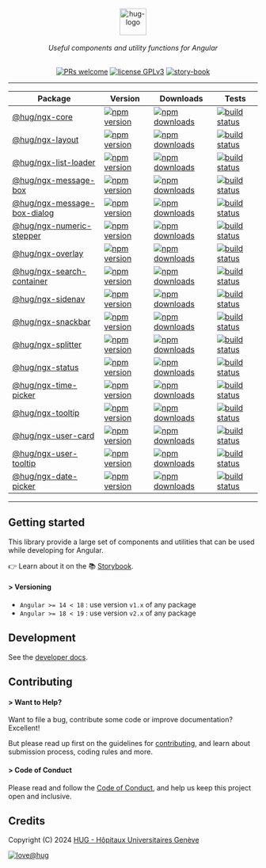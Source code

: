 <div align="center">

<p align="center">
    <br/>
    <a href="https://www.hug.ch">
        <img src="https://cdn.hug.ch/svgs/hug/hug-logo-horizontal.svg" alt="hug-logo" height="54px" />
    </a>
    <br/><br/>
    <i>Useful components and utility functions for Angular</i>
    <br/><br/>
</p>

<p align="center">
    <a href="https://github.com/dsi-hug/ngx-components/blob/main/CONTRIBUTING.md#-submitting-a-pull-request-pr">
        <img src="https://img.shields.io/badge/PRs-welcome-brightgreen.svg" alt="PRs welcome" /></a>
    <a href="https://github.com/dsi-hug/ngx-components/blob/main/LICENSE">
        <img src="https://img.shields.io/badge/license-GPLv3-ff69b4.svg" alt="license GPLv3" /></a>
    <a href="https://dsi-hug.github.io/ngx-components">
        <img src="https://img.shields.io/badge/docs-storybook-429cf6" alt="story-book" /></a>
</p>

<hr/>

Package | Version | Downloads | Tests
--- | --- | --- | ---
[@hug/ngx-core](/projects/core) | [![npm version][npm-logo-core]][npm-core] | [![npm downloads][npm-dl-logo-core]][npm-dl-core] | [![build status][tests-logo-core]][tests-core]
[@hug/ngx-layout](/projects/layout) | [![npm version][npm-logo-layout]][npm-layout] | [![npm downloads][npm-dl-logo-layout]][npm-dl-layout] | [![build status][tests-logo-layout]][tests-layout]
[@hug/ngx-list-loader](/projects/list-loader) | [![npm version][npm-logo-list-loader]][npm-list-loader] | [![npm downloads][npm-dl-logo-list-loader]][npm-dl-list-loader] | [![build status][tests-logo-list-loader]][tests-list-loader]
[@hug/ngx-message-box](/projects/message-box) | [![npm version][npm-logo-message-box]][npm-message-box] | [![npm downloads][npm-dl-logo-message-box]][npm-dl-message-box] | [![build status][tests-logo-message-box]][tests-message-box]
[@hug/ngx-message-box-dialog](/projects/message-box-dialog) | [![npm version][npm-logo-message-box-dialog]][npm-message-box-dialog] | [![npm downloads][npm-dl-logo-message-box-dialog]][npm-dl-message-box-dialog] | [![build status][tests-logo-message-box-dialog]][tests-message-box-dialog]
[@hug/ngx-numeric-stepper](/projects/numeric-stepper) | [![npm version][npm-logo-numeric-stepper]][npm-numeric-stepper] | [![npm downloads][npm-dl-logo-numeric-stepper]][npm-dl-numeric-stepper] | [![build status][tests-logo-numeric-stepper]][tests-numeric-stepper]
[@hug/ngx-overlay](/projects/overlay) | [![npm version][npm-logo-overlay]][npm-overlay] | [![npm downloads][npm-dl-logo-overlay]][npm-dl-overlay] | [![build status][tests-logo-overlay]][tests-overlay]
[@hug/ngx-search-container](/projects/search-container) | [![npm version][npm-logo-search-container]][npm-search-container] | [![npm downloads][npm-dl-logo-search-container]][npm-dl-search-container] | [![build status][tests-logo-search-container]][tests-search-container]
[@hug/ngx-sidenav](/projects/sidenav) | [![npm version][npm-logo-sidenav]][npm-sidenav] | [![npm downloads][npm-dl-logo-sidenav]][npm-dl-sidenav] | [![build status][tests-logo-sidenav]][tests-sidenav]
[@hug/ngx-snackbar](/projects/snackbar) | [![npm version][npm-logo-snackbar]][npm-snackbar] | [![npm downloads][npm-dl-logo-snackbar]][npm-dl-snackbar] | [![build status][tests-logo-snackbar]][tests-snackbar]
[@hug/ngx-splitter](/projects/splitter) | [![npm version][npm-logo-splitter]][npm-splitter] | [![npm downloads][npm-dl-logo-splitter]][npm-dl-splitter] | [![build status][tests-logo-splitter]][tests-splitter]
[@hug/ngx-status](/projects/status) | [![npm version][npm-logo-status]][npm-status] | [![npm downloads][npm-dl-logo-status]][npm-dl-status] | [![build status][tests-logo-status]][tests-status]
[@hug/ngx-time-picker](/projects/time-picker) | [![npm version][npm-logo-time-picker]][npm-time-picker] | [![npm downloads][npm-dl-logo-time-picker]][npm-dl-time-picker] | [![build status][tests-logo-time-picker]][tests-time-picker]
[@hug/ngx-tooltip](/projects/tooltip) | [![npm version][npm-logo-tooltip]][npm-tooltip] | [![npm downloads][npm-dl-logo-tooltip]][npm-dl-tooltip] | [![build status][tests-logo-tooltip]][tests-tooltip]
[@hug/ngx-user-card](/projects/user-card) | [![npm version][npm-logo-user-card]][npm-user-card] | [![npm downloads][npm-dl-logo-user-card]][npm-dl-user-card] | [![build status][tests-logo-user-card]][tests-user-card]
[@hug/ngx-user-tooltip](/projects/user-tooltip) | [![npm version][npm-logo-user-tooltip]][npm-user-tooltip] | [![npm downloads][npm-dl-logo-user-tooltip]][npm-dl-user-tooltip] | [![build status][tests-logo-user-tooltip]][tests-user-tooltip]
[@hug/ngx-date-picker](/projects/date-picker) | [![npm version][npm-logo-date-picker]][npm-date-picker] | [![npm downloads][npm-dl-logo-date-picker]][npm-dl-date-picker] | [![build status][tests-logo-date-picker]][tests-date-picker]

</div>

<hr/>

## Getting started

This library provide a large set of components and utilities that can be used while developing for Angular.

👉 Learn about it on the 📚 [Storybook][story-book].

#### > Versioning

- `Angular >= 14 < 18` : use version `v1.x` of any package
- `Angular >= 18 < 19` : use version `v2.x` of any package


## Development

See the [developer docs][developer].


## Contributing

#### > Want to Help?

Want to file a bug, contribute some code or improve documentation? Excellent!

But please read up first on the guidelines for [contributing][contributing], and learn about submission process, coding rules and more.

#### > Code of Conduct

Please read and follow the [Code of Conduct][codeofconduct], and help us keep this project open and inclusive.


## Credits

Copyright (C) 2024 [HUG - Hôpitaux Universitaires Genève][dsi-hug]

[![love@hug](https://img.shields.io/badge/@hug-%E2%9D%A4%EF%B8%8Flove-magenta)][dsi-hug]




[license]: https://github.com/dsi-hug/ngx-components/blob/main/LICENSE
[developer]: https://github.com/dsi-hug/ngx-components/blob/main/DEVELOPER.md
[story-book]: https://dsi-hug.github.io/ngx-components
[contributing]: https://github.com/dsi-hug/ngx-components/blob/main/CONTRIBUTING.md
[codeofconduct]: https://github.com/dsi-hug/ngx-components/blob/main/CODE_OF_CONDUCT.md
[dsi-hug]: https://github.com/dsi-hug

[npm-core]: https://www.npmjs.com/package/@hug/ngx-core
[npm-logo-core]: https://img.shields.io/npm/v/@hug/ngx-core.svg?color=blue&logo=npm
[npm-dl-core]: https://npmcharts.com/compare/@hug/ngx-core?minimal=true
[npm-dl-logo-core]: https://img.shields.io/npm/dw/@hug/ngx-core.svg?color=7986CB&logo=npm&label=npm
[tests-core]: https://github.com/dsi-hug/ngx-components/actions/workflows/ci_test_core.yml
[tests-logo-core]: https://github.com/dsi-hug/ngx-components/actions/workflows/ci_test_core.yml/badge.svg

[npm-date-picker]: https://www.npmjs.com/package/@hug/ngx-date-picker
[npm-logo-date-picker]: https://img.shields.io/npm/v/@hug/ngx-date-picker.svg?color=blue&logo=npm
[npm-dl-date-picker]: https://npmcharts.com/compare/@hug/ngx-date-picker?minimal=true
[npm-dl-logo-date-picker]: https://img.shields.io/npm/dw/@hug/ngx-date-picker.svg?color=7986CB&logo=npm&label=npm
[tests-date-picker]: https://github.com/dsi-hug/ngx-components/actions/workflows/ci_test_date-picker.yml
[tests-logo-date-picker]: https://github.com/dsi-hug/ngx-components/actions/workflows/ci_test_date-picker.yml/badge.svg

[npm-layout]: https://www.npmjs.com/package/@hug/ngx-layout
[npm-logo-layout]: https://img.shields.io/npm/v/@hug/ngx-layout.svg?color=blue&logo=npm
[npm-dl-layout]: https://npmcharts.com/compare/@hug/ngx-layout?minimal=true
[npm-dl-logo-layout]: https://img.shields.io/npm/dw/@hug/ngx-layout.svg?color=7986CB&logo=npm&label=npm
[tests-layout]: https://github.com/dsi-hug/ngx-components/actions/workflows/ci_test_layout.yml
[tests-logo-layout]: https://github.com/dsi-hug/ngx-components/actions/workflows/ci_test_layout.yml/badge.svg

[npm-list-loader]: https://www.npmjs.com/package/@hug/ngx-list-loader
[npm-logo-list-loader]: https://img.shields.io/npm/v/@hug/ngx-list-loader.svg?color=blue&logo=npm
[npm-dl-list-loader]: https://npmcharts.com/compare/@hug/ngx-list-loader?minimal=true
[npm-dl-logo-list-loader]: https://img.shields.io/npm/dw/@hug/ngx-list-loader.svg?color=7986CB&logo=npm&label=npm
[tests-list-loader]: https://github.com/dsi-hug/ngx-components/actions/workflows/ci_test_list-loader.yml
[tests-logo-list-loader]: https://github.com/dsi-hug/ngx-components/actions/workflows/ci_test_list-loader.yml/badge.svg

[npm-message-box]: https://www.npmjs.com/package/@hug/ngx-message-box
[npm-logo-message-box]: https://img.shields.io/npm/v/@hug/ngx-message-box.svg?color=blue&logo=npm
[npm-dl-message-box]: https://npmcharts.com/compare/@hug/ngx-message-box?minimal=true
[npm-dl-logo-message-box]: https://img.shields.io/npm/dw/@hug/ngx-message-box.svg?color=7986CB&logo=npm&label=npm
[tests-message-box]: https://github.com/dsi-hug/ngx-components/actions/workflows/ci_test_message-box.yml
[tests-logo-message-box]: https://github.com/dsi-hug/ngx-components/actions/workflows/ci_test_message-box.yml/badge.svg

[npm-message-box-dialog]: https://www.npmjs.com/package/@hug/ngx-message-box-dialog
[npm-logo-message-box-dialog]: https://img.shields.io/npm/v/@hug/ngx-message-box-dialog.svg?color=blue&logo=npm
[npm-dl-message-box-dialog]: https://npmcharts.com/compare/@hug/ngx-message-box-dialog?minimal=true
[npm-dl-logo-message-box-dialog]: https://img.shields.io/npm/dw/@hug/ngx-message-box-dialog.svg?color=7986CB&logo=npm&label=npm
[tests-message-box-dialog]: https://github.com/dsi-hug/ngx-components/actions/workflows/ci_test_message-box-dialog.yml
[tests-logo-message-box-dialog]: https://github.com/dsi-hug/ngx-components/actions/workflows/ci_test_message-box-dialog.yml/badge.svg

[npm-numeric-stepper]: https://www.npmjs.com/package/@hug/ngx-numeric-stepper
[npm-logo-numeric-stepper]: https://img.shields.io/npm/v/@hug/ngx-numeric-stepper.svg?color=blue&logo=npm
[npm-dl-numeric-stepper]: https://npmcharts.com/compare/@hug/ngx-numeric-stepper?minimal=true
[npm-dl-logo-numeric-stepper]: https://img.shields.io/npm/dw/@hug/ngx-numeric-stepper.svg?color=7986CB&logo=npm&label=npm
[tests-numeric-stepper]: https://github.com/dsi-hug/ngx-components/actions/workflows/ci_test_numeric-stepper.yml
[tests-logo-numeric-stepper]: https://github.com/dsi-hug/ngx-components/actions/workflows/ci_test_numeric-stepper.yml/badge.svg

[npm-overlay]: https://www.npmjs.com/package/@hug/ngx-overlay
[npm-logo-overlay]: https://img.shields.io/npm/v/@hug/ngx-overlay.svg?color=blue&logo=npm
[npm-dl-overlay]: https://npmcharts.com/compare/@hug/ngx-overlay?minimal=true
[npm-dl-logo-overlay]: https://img.shields.io/npm/dw/@hug/ngx-overlay.svg?color=7986CB&logo=npm&label=npm
[tests-overlay]: https://github.com/dsi-hug/ngx-components/actions/workflows/ci_test_overlay.yml
[tests-logo-overlay]: https://github.com/dsi-hug/ngx-components/actions/workflows/ci_test_overlay.yml/badge.svg

[npm-search-container]: https://www.npmjs.com/package/@hug/ngx-search-container
[npm-logo-search-container]: https://img.shields.io/npm/v/@hug/ngx-search-container.svg?color=blue&logo=npm
[npm-dl-search-container]: https://npmcharts.com/compare/@hug/ngx-search-container?minimal=true
[npm-dl-logo-search-container]: https://img.shields.io/npm/dw/@hug/ngx-search-container.svg?color=7986CB&logo=npm&label=npm
[tests-search-container]: https://github.com/dsi-hug/ngx-components/actions/workflows/ci_test_search-container.yml
[tests-logo-search-container]: https://github.com/dsi-hug/ngx-components/actions/workflows/ci_test_search-container.yml/badge.svg

[npm-sidenav]: https://www.npmjs.com/package/@hug/ngx-sidenav
[npm-logo-sidenav]: https://img.shields.io/npm/v/@hug/ngx-sidenav.svg?color=blue&logo=npm
[npm-dl-sidenav]: https://npmcharts.com/compare/@hug/ngx-sidenav?minimal=true
[npm-dl-logo-sidenav]: https://img.shields.io/npm/dw/@hug/ngx-sidenav.svg?color=7986CB&logo=npm&label=npm
[tests-sidenav]: https://github.com/dsi-hug/ngx-components/actions/workflows/ci_test_sidenav.yml
[tests-logo-sidenav]: https://github.com/dsi-hug/ngx-components/actions/workflows/ci_test_sidenav.yml/badge.svg

[npm-snackbar]: https://www.npmjs.com/package/@hug/ngx-snackbar
[npm-logo-snackbar]: https://img.shields.io/npm/v/@hug/ngx-snackbar.svg?color=blue&logo=npm
[npm-dl-snackbar]: https://npmcharts.com/compare/@hug/ngx-snackbar?minimal=true
[npm-dl-logo-snackbar]: https://img.shields.io/npm/dw/@hug/ngx-snackbar.svg?color=7986CB&logo=npm&label=npm
[tests-snackbar]: https://github.com/dsi-hug/ngx-components/actions/workflows/ci_test_snackbar.yml
[tests-logo-snackbar]: https://github.com/dsi-hug/ngx-components/actions/workflows/ci_test_snackbar.yml/badge.svg

[npm-splitter]: https://www.npmjs.com/package/@hug/ngx-splitter
[npm-logo-splitter]: https://img.shields.io/npm/v/@hug/ngx-splitter.svg?color=blue&logo=npm
[npm-dl-splitter]: https://npmcharts.com/compare/@hug/ngx-splitter?minimal=true
[npm-dl-logo-splitter]: https://img.shields.io/npm/dw/@hug/ngx-splitter.svg?color=7986CB&logo=npm&label=npm
[tests-splitter]: https://github.com/dsi-hug/ngx-components/actions/workflows/ci_test_splitter.yml
[tests-logo-splitter]: https://github.com/dsi-hug/ngx-components/actions/workflows/ci_test_splitter.yml/badge.svg

[npm-status]: https://www.npmjs.com/package/@hug/ngx-status
[npm-logo-status]: https://img.shields.io/npm/v/@hug/ngx-status.svg?color=blue&logo=npm
[npm-dl-status]: https://npmcharts.com/compare/@hug/ngx-status?minimal=true
[npm-dl-logo-status]: https://img.shields.io/npm/dw/@hug/ngx-status.svg?color=7986CB&logo=npm&label=npm
[tests-status]: https://github.com/dsi-hug/ngx-components/actions/workflows/ci_test_status.yml
[tests-logo-status]: https://github.com/dsi-hug/ngx-components/actions/workflows/ci_test_status.yml/badge.svg

[npm-time-picker]: https://www.npmjs.com/package/@hug/ngx-time-picker
[npm-logo-time-picker]: https://img.shields.io/npm/v/@hug/ngx-time-picker.svg?color=blue&logo=npm
[npm-dl-time-picker]: https://npmcharts.com/compare/@hug/ngx-time-picker?minimal=true
[npm-dl-logo-time-picker]: https://img.shields.io/npm/dw/@hug/ngx-time-picker.svg?color=7986CB&logo=npm&label=npm
[tests-time-picker]: https://github.com/dsi-hug/ngx-components/actions/workflows/ci_test_time-picker.yml
[tests-logo-time-picker]: https://github.com/dsi-hug/ngx-components/actions/workflows/ci_test_time-picker.yml/badge.svg

[npm-tooltip]: https://www.npmjs.com/package/@hug/ngx-tooltip
[npm-logo-tooltip]: https://img.shields.io/npm/v/@hug/ngx-tooltip.svg?color=blue&logo=npm
[npm-dl-tooltip]: https://npmcharts.com/compare/@hug/ngx-tooltip?minimal=true
[npm-dl-logo-tooltip]: https://img.shields.io/npm/dw/@hug/ngx-tooltip.svg?color=7986CB&logo=npm&label=npm
[tests-tooltip]: https://github.com/dsi-hug/ngx-components/actions/workflows/ci_test_tooltip.yml
[tests-logo-tooltip]: https://github.com/dsi-hug/ngx-components/actions/workflows/ci_test_tooltip.yml/badge.svg

[npm-user-card]: https://www.npmjs.com/package/@hug/ngx-user-card
[npm-logo-user-card]: https://img.shields.io/npm/v/@hug/ngx-user-card.svg?color=blue&logo=npm
[npm-dl-user-card]: https://npmcharts.com/compare/@hug/ngx-user-card?minimal=true
[npm-dl-logo-user-card]: https://img.shields.io/npm/dw/@hug/ngx-user-card.svg?color=7986CB&logo=npm&label=npm
[tests-user-card]: https://github.com/dsi-hug/ngx-components/actions/workflows/ci_test_user-card.yml
[tests-logo-user-card]: https://github.com/dsi-hug/ngx-components/actions/workflows/ci_test_user-card.yml/badge.svg

[npm-user-tooltip]: https://www.npmjs.com/package/@hug/ngx-user-tooltip
[npm-logo-user-tooltip]: https://img.shields.io/npm/v/@hug/ngx-user-tooltip.svg?color=blue&logo=npm
[npm-dl-user-tooltip]: https://npmcharts.com/compare/@hug/ngx-user-tooltip?minimal=true
[npm-dl-logo-user-tooltip]: https://img.shields.io/npm/dw/@hug/ngx-user-tooltip.svg?color=7986CB&logo=npm&label=npm
[tests-user-tooltip]: https://github.com/dsi-hug/ngx-components/actions/workflows/ci_test_user-tooltip.yml
[tests-logo-user-tooltip]: https://github.com/dsi-hug/ngx-components/actions/workflows/ci_test_user-tooltip.yml/badge.svg

